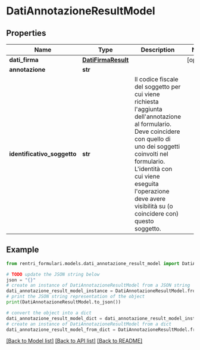 # DatiAnnotazioneResultModel


## Properties

Name | Type | Description | Notes
------------ | ------------- | ------------- | -------------
**dati_firma** | [**DatiFirmaResult**](DatiFirmaResult.md) |  | [optional] 
**annotazione** | **str** |  | 
**identificativo_soggetto** | **str** | Il codice fiscale del soggetto per cui viene richiesta l&#39;aggiunta dell&#39;annotazione al formulario.  Deve coincidere con quello di uno dei soggetti coinvolti nel formulario. L&#39;identità con cui viene eseguita l&#39;operazione deve avere visibilità su (o coincidere con) questo soggetto. | 

## Example

```python
from rentri_formulari.models.dati_annotazione_result_model import DatiAnnotazioneResultModel

# TODO update the JSON string below
json = "{}"
# create an instance of DatiAnnotazioneResultModel from a JSON string
dati_annotazione_result_model_instance = DatiAnnotazioneResultModel.from_json(json)
# print the JSON string representation of the object
print(DatiAnnotazioneResultModel.to_json())

# convert the object into a dict
dati_annotazione_result_model_dict = dati_annotazione_result_model_instance.to_dict()
# create an instance of DatiAnnotazioneResultModel from a dict
dati_annotazione_result_model_from_dict = DatiAnnotazioneResultModel.from_dict(dati_annotazione_result_model_dict)
```
[[Back to Model list]](../README.md#documentation-for-models) [[Back to API list]](../README.md#documentation-for-api-endpoints) [[Back to README]](../README.md)


